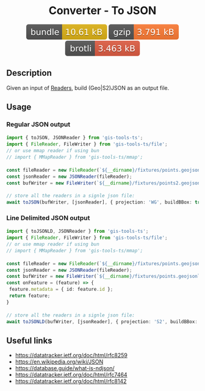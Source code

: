 <h1 style="text-align: center;">
  <div align="center">Converter - To JSON</div>
</h1>

<p align="center">
  <img src="../../assets/badges/toJSON-file.svg" alt="toJSON-file-ts">
  <img src="../../assets/badges/toJSON-gzip.svg" alt="toJSON-gzip-ts">
  <img src="../../assets/badges/toJSON-brotli.svg" alt="toJSON-brotli-ts">
</p>

## Description

Given an input of [Readers](../readers/reader.md), build (Geo|S2)JSON as an output file.

## Usage

### Regular JSON output

```ts
import { toJSON, JSONReader } from 'gis-tools-ts';
import { FileReader, FileWriter } from 'gis-tools-ts/file';
// or use mmap reader if using bun
// import { MMapReader } from 'gis-tools-ts/mmap';

const fileReader = new FileReader(`${__dirname}/fixtures/points.geojson`);
const jsonReader = new JSONReader(fileReader);
const bufWriter = new FileWriter(`${__dirname}/fixtures/points2.geojson`);

// store all the readers in a signle json file:
await toJSON(bufWriter, [jsonReader], { projection: 'WG', buildBBox: true });
```

### Line Delimited JSON output

```ts
import { toJSONLD, JSONReader } from 'gis-tools-ts';
import { FileReader, FileWriter } from 'gis-tools-ts/file';
// or use mmap reader if using bun
// import { MMapReader } from 'gis-tools-ts/mmap';

const fileReader = new FileReader(`${__dirname}/fixtures/points.geojson`);
const jsonReader = new JSONReader(fileReader);
const bufWriter = new FileWriter(`${__dirname}/fixtures/points.geojsonld`);
const onFeature = (feature) => {
 feature.metadata = { id: feature.id };
 return feature;
}

// store all the readers in a signle json file:
await toJSONLD(bufWriter, [jsonReader], { projection: 'S2', buildBBox: true, onFeature });
```

## Useful links

- <https://datatracker.ietf.org/doc/html/rfc8259>
- <https://en.wikipedia.org/wiki/JSON>
- <https://database.guide/what-is-ndjson/>
- <https://datatracker.ietf.org/doc/html/rfc7464>
- <https://datatracker.ietf.org/doc/html/rfc8142>
